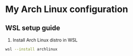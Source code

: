# My Arch Linux configuration

## WSL setup guide
1. Install Arch Linux distro in WSL
```bash
wsl --install archlinux
```
